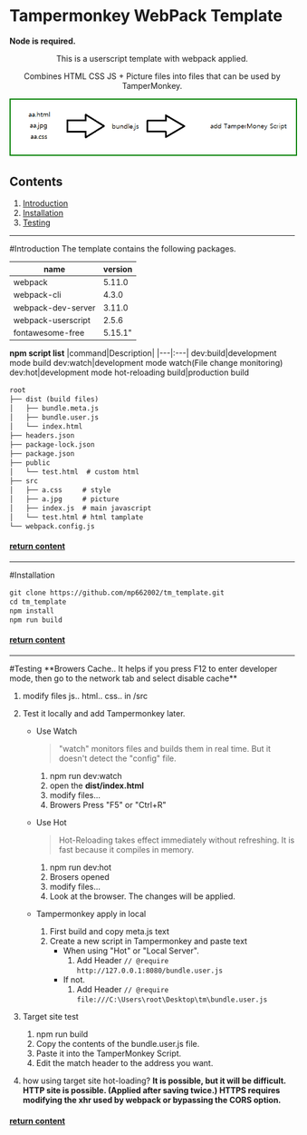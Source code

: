 # Tampermonkey WebPack Template
<b>Node is required.</b>
<div align="center">
    <p>This is a userscript template with webpack applied.</p>
    <p>Combines HTML CSS JS + Picture files into files that can be used by TamperMonkey.</p>
    <img src="./picture.png" style="border: 2px solid green">

</div>


## Contents
1. [Introduction](#introduction)
2. [Installation](#installation)
3. [Testing](#testing)
<hr>
#Introduction
The template contains the following packages.

|name|version|
|---|:---|
webpack|5.11.0
webpack-cli|4.3.0
webpack-dev-server|3.11.0
webpack-userscript|2.5.6
fontawesome-free|5.15.1"


**npm script list**
|command|Description|
|---|:---|
dev:build|development mode build
dev:watch|development mode watch(File change monitoring)
dev:hot|development mode hot-reloading
build|production build

```
root
├── dist (build files)
│   ├── bundle.meta.js
│   ├── bundle.user.js
│   └── index.html
├── headers.json
├── package-lock.json
├── package.json
├── public
│   └── test.html  # custom html
├── src
│   ├── a.css     # style
│   ├── a.jpg     # picture
│   ├── index.js  # main javascript
│   └── test.html # html tamplate
└── webpack.config.js
```
#### [return content](#contents)
<hr>


#Installation
```
git clone https://github.com/mp662002/tm_template.git
cd tm_template
npm install
npm run build
```
#### [return content](#contents)
<hr>
#Testing
**Browers Cache.. It helps if you press F12 to enter developer mode, then go to the network tab and select disable cache**

1. modify files  js.. html.. css.. in /src

1. Test it locally and add Tampermonkey later.
    - Use Watch
        > "watch" monitors files and builds them in real time. But it doesn't detect the "config" file.
        1. npm run dev:watch
        2. open the **dist/index.html**
        3. modify files...
        4. Browers Press "F5" or "Ctrl+R"

    - Use Hot
        > Hot-Reloading takes effect immediately without refreshing.
It is fast because it compiles in memory.
        1. npm run dev:hot
        2. Brosers opened
        3. modify files...
        4. Look at the browser. The changes will be applied.
    - Tampermonkey apply in local
        1. First build and copy meta.js text
        2. Create a new script in Tampermonkey and paste text
            - When using "Hot" or "Local Server".
                1. Add Header
                ```// @require http://127.0.0.1:8080/bundle.user.js```
            - If not.
                1. Add Header
                ```// @require file:///C:\Users\root\Desktop\tm\bundle.user.js```
1. Target site test
    1. npm run build
    1. Copy the contents of the bundle.user.js file.
    1. Paste it into the TamperMonkey Script.
    1. Edit the match header to the address you want.

1. how using target site hot-loading?
    **It is possible, but it will be difficult.
    HTTP site is possible. (Applied after saving twice.)
    HTTPS requires modifying the xhr used by webpack or bypassing the CORS option.**

#### [return content](#contents)
